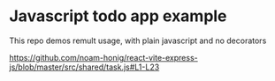 # Javascript todo app example
This repo demos remult usage, with plain javascript and no decorators

https://github.com/noam-honig/react-vite-express-js/blob/master/src/shared/task.js#L1-L23